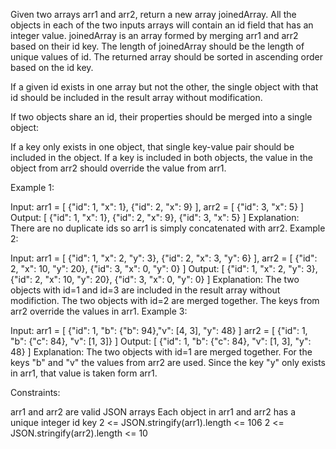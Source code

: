 Given two arrays arr1 and arr2, return a new array joinedArray. All the objects in each of the two inputs arrays will contain an id field that has an integer value. joinedArray is an array formed by merging arr1 and arr2 based on their id key. The length of joinedArray should be the length of unique values of id. The returned array should be sorted in ascending order based on the id key.

If a given id exists in one array but not the other, the single object with that id should be included in the result array without modification.

If two objects share an id, their properties should be merged into a single object:

If a key only exists in one object, that single key-value pair should be included in the object.
If a key is included in both objects, the value in the object from arr2 should override the value from arr1.

Example 1:

Input:
arr1 = [
{"id": 1, "x": 1},
{"id": 2, "x": 9}
],
arr2 = [
{"id": 3, "x": 5}
]
Output:
[
{"id": 1, "x": 1},
{"id": 2, "x": 9},
{"id": 3, "x": 5}
]
Explanation: There are no duplicate ids so arr1 is simply concatenated with arr2.
Example 2:

Input:
arr1 = [
{"id": 1, "x": 2, "y": 3},
{"id": 2, "x": 3, "y": 6}
],
arr2 = [
{"id": 2, "x": 10, "y": 20},
{"id": 3, "x": 0, "y": 0}
]
Output:
[
{"id": 1, "x": 2, "y": 3},
{"id": 2, "x": 10, "y": 20},
{"id": 3, "x": 0, "y": 0}
]
Explanation: The two objects with id=1 and id=3 are included in the result array without modifiction. The two objects with id=2 are merged together. The keys from arr2 override the values in arr1.
Example 3:

Input:
arr1 = [
{"id": 1, "b": {"b": 94},"v": [4, 3], "y": 48}
]
arr2 = [
{"id": 1, "b": {"c": 84}, "v": [1, 3]}
]
Output: [
{"id": 1, "b": {"c": 84}, "v": [1, 3], "y": 48}
]
Explanation: The two objects with id=1 are merged together. For the keys "b" and "v" the values from arr2 are used. Since the key "y" only exists in arr1, that value is taken form arr1.

Constraints:

arr1 and arr2 are valid JSON arrays
Each object in arr1 and arr2 has a unique integer id key
2 <= JSON.stringify(arr1).length <= 106
2 <= JSON.stringify(arr2).length <= 10
